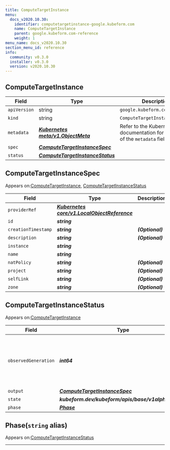 ```yaml
---
title: ComputeTargetInstance
menu:
  docs_v2020.10.30:
    identifier: computetargetinstance-google.kubeform.com
    name: ComputeTargetInstance
    parent: google.kubeform.com-reference
    weight: 1
menu_name: docs_v2020.10.30
section_menu_id: reference
info:
  community: v0.3.0
  installer: v0.3.0
  version: v2020.10.30
---
```


## ComputeTargetInstance
| Field | Type | Description |
| ------ | ----- | ----------- |
| `apiVersion` | string | `google.kubeform.com/v1alpha1` |
|    `kind` | string | `ComputeTargetInstance` |
| `metadata` | ***[Kubernetes meta/v1.ObjectMeta](https://v1-18.docs.kubernetes.io/docs/reference/generated/kubernetes-api/v1.18/#objectmeta-v1-meta)***|Refer to the Kubernetes API documentation for the fields of the `metadata` field.|
| `spec` | ***[ComputeTargetInstanceSpec](#computetargetinstancespec)***||
| `status` | ***[ComputeTargetInstanceStatus](#computetargetinstancestatus)***||
## ComputeTargetInstanceSpec

Appears on:[ComputeTargetInstance](#computetargetinstance), [ComputeTargetInstanceStatus](#computetargetinstancestatus)

| Field | Type | Description |
| ------ | ----- | ----------- |
| `providerRef` | ***[Kubernetes core/v1.LocalObjectReference](https://v1-18.docs.kubernetes.io/docs/reference/generated/kubernetes-api/v1.18/#localobjectreference-v1-core)***||
| `id` | ***string***||
| `creationTimestamp` | ***string***| ***(Optional)*** |
| `description` | ***string***| ***(Optional)*** |
| `instance` | ***string***||
| `name` | ***string***||
| `natPolicy` | ***string***| ***(Optional)*** |
| `project` | ***string***| ***(Optional)*** |
| `selfLink` | ***string***| ***(Optional)*** |
| `zone` | ***string***| ***(Optional)*** |
## ComputeTargetInstanceStatus

Appears on:[ComputeTargetInstance](#computetargetinstance)

| Field | Type | Description |
| ------ | ----- | ----------- |
| `observedGeneration` | ***int64***| ***(Optional)*** Resource generation, which is updated on mutation by the API Server.|
| `output` | ***[ComputeTargetInstanceSpec](#computetargetinstancespec)***| ***(Optional)*** |
| `state` | ***kubeform.dev/kubeform/apis/base/v1alpha1.State***| ***(Optional)*** |
| `phase` | ***[Phase](#phase)***| ***(Optional)*** |
## Phase(`string` alias)

Appears on:[ComputeTargetInstanceStatus](#computetargetinstancestatus)

---
